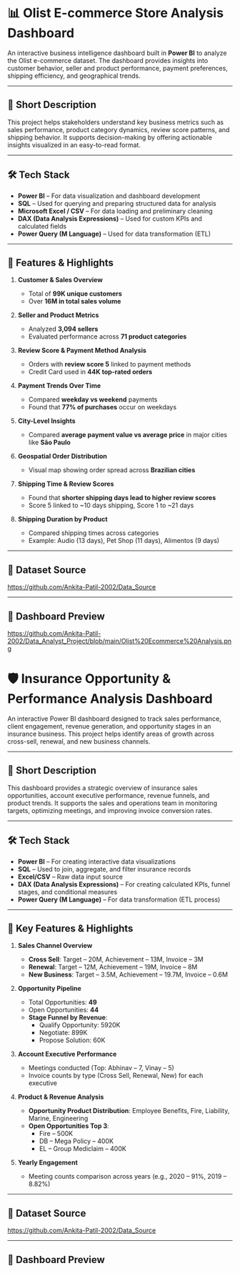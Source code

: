 # 📊 Olist E-commerce Store Analysis Dashboard

An interactive business intelligence dashboard built in **Power BI** to analyze the Olist e-commerce dataset. The dashboard provides insights into customer behavior, seller and product performance, payment preferences, shipping efficiency, and geographical trends.

---

## 📝 Short Description

This project helps stakeholders understand key business metrics such as sales performance, product category dynamics, review score patterns, and shipping behavior. It supports decision-making by offering actionable insights visualized in an easy-to-read format.

---

## 🛠️ Tech Stack

- **Power BI** – For data visualization and dashboard development  
- **SQL** – Used for querying and preparing structured data for analysis  
- **Microsoft Excel / CSV** – For data loading and preliminary cleaning  
- **DAX (Data Analysis Expressions)** – Used for custom KPIs and calculated fields  
- **Power Query (M Language)** – Used for data transformation (ETL)

---

## 🌟 Features & Highlights

1. **Customer & Sales Overview**
   - Total of **99K unique customers**
   - Over **16M in total sales volume**

2. **Seller and Product Metrics**
   - Analyzed **3,094 sellers**
   - Evaluated performance across **71 product categories**

3. **Review Score & Payment Method Analysis**
   - Orders with **review score 5** linked to payment methods
   - Credit Card used in **44K top-rated orders**

4. **Payment Trends Over Time**
   - Compared **weekday vs weekend** payments
   - Found that **77% of purchases** occur on weekdays

5. **City-Level Insights**
   - Compared **average payment value vs average price** in major cities like **São Paulo**

6. **Geospatial Order Distribution**
   - Visual map showing order spread across **Brazilian cities**

7. **Shipping Time & Review Scores**
   - Found that **shorter shipping days lead to higher review scores**
   - Score 5 linked to ~10 days shipping, Score 1 to ~21 days

8. **Shipping Duration by Product**
   - Compared shipping times across categories
   - Example: Audio (13 days), Pet Shop (11 days), Alimentos (9 days)

---

## 📁 Dataset Source
https://github.com/Ankita-Patil-2002/Data_Source

---

## 📸 Dashboard Preview
https://github.com/Ankita-Patil-2002/Data_Analyst_Project/blob/main/Olist%20Ecommerce%20Analysis.png







# 🛡️ Insurance Opportunity & Performance Analysis Dashboard

An interactive Power BI dashboard designed to track sales performance, client engagement, revenue generation, and opportunity stages in an insurance business. This project helps identify areas of growth across cross-sell, renewal, and new business channels.

---

## 📝 Short Description

This dashboard provides a strategic overview of insurance sales opportunities, account executive performance, revenue funnels, and product trends. It supports the sales and operations team in monitoring targets, optimizing meetings, and improving invoice conversion rates.

---

## 🛠️ Tech Stack

- **Power BI** – For creating interactive data visualizations  
- **SQL** – Used to join, aggregate, and filter insurance records  
- **Excel/CSV** – Raw data input source  
- **DAX (Data Analysis Expressions)** – For creating calculated KPIs, funnel stages, and conditional measures  
- **Power Query (M Language)** – For data transformation (ETL process)

---

## 🌟 Key Features & Highlights

1. **Sales Channel Overview**
   - **Cross Sell**: Target – 20M, Achievement – 13M, Invoice – 3M  
   - **Renewal**: Target – 12M, Achievement – 19M, Invoice – 8M  
   - **New Business**: Target – 3.5M, Achievement – 19.7M, Invoice – 0.6M

2. **Opportunity Pipeline**
   - Total Opportunities: **49**
   - Open Opportunities: **44**
   - **Stage Funnel by Revenue**:
     - Qualify Opportunity: 5920K
     - Negotiate: 899K
     - Propose Solution: 60K

3. **Account Executive Performance**
   - Meetings conducted (Top: Abhinav – 7, Vinay – 5)  
   - Invoice counts by type (Cross Sell, Renewal, New) for each executive

4. **Product & Revenue Analysis**
   - **Opportunity Product Distribution**: Employee Benefits, Fire, Liability, Marine, Engineering  
   - **Open Opportunities Top 3**:
     - Fire – 500K
     - DB – Mega Policy – 400K
     - EL – Group Mediclaim – 400K

5. **Yearly Engagement**
   - Meeting counts comparison across years (e.g., 2020 – 91%, 2019 – 8.82%)

---

## 📁 Dataset Source
https://github.com/Ankita-Patil-2002/Data_Source

---

## 📸 Dashboard Preview









